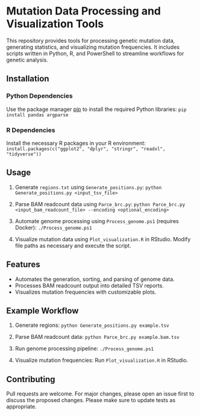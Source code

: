# Mutation Data Processing and Visualization Tools

This repository provides tools for processing genetic mutation data, generating statistics, and visualizing mutation frequencies. It includes scripts written in Python, R, and PowerShell to streamline workflows for genetic analysis.

## Installation

### Python Dependencies
Use the package manager [pip](https://pip.pypa.io/en/stable/) to install the required Python libraries:
`pip install pandas argparse`

### R Dependencies
Install the necessary R packages in your R environment:
`install.packages(c("ggplot2", "dplyr", "stringr", "readxl", "tidyverse"))`

## Usage

1. Generate `regions.txt` using `Generate_positions.py`:
`python Generate_positions.py <input_tsv_file>`

2. Parse BAM readcount data using `Parce_brc.py`:
`python Parce_brc.py <input_bam_readcount_file> --encoding <optional_encoding>`

3. Automate genome processing using `Process_genome.ps1` (requires Docker):
`./Process_genome.ps1`

4. Visualize mutation data using `Plot_visualization.R` in RStudio. Modify file paths as necessary and execute the script.

## Features

- Automates the generation, sorting, and parsing of genome data.
- Processes BAM readcount output into detailed TSV reports.
- Visualizes mutation frequencies with customizable plots.

## Example Workflow

1. Generate regions:
`python Generate_positions.py example.tsv`

2. Parse BAM readcount data:
`python Parce_brc.py example.bam.tsv`

3. Run genome processing pipeline:
`./Process_genome.ps1`

4. Visualize mutation frequencies:
Run `Plot_visualization.R` in RStudio.

## Contributing

Pull requests are welcome. For major changes, please open an issue first to discuss the proposed changes. Please make sure to update tests as appropriate.

